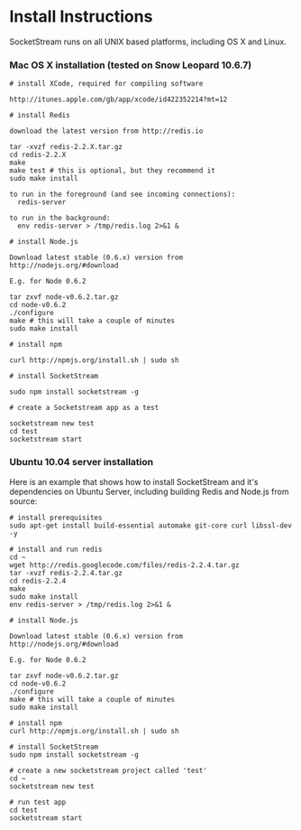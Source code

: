 Install Instructions
====================

SocketStream runs on all UNIX based platforms, including OS X and Linux.

### Mac OS X installation (tested on Snow Leopard 10.6.7)

    # install XCode, required for compiling software
    
    http://itunes.apple.com/gb/app/xcode/id422352214?mt=12
    
    # install Redis
    
    download the latest version from http://redis.io
    
    tar -xvzf redis-2.2.X.tar.gz
    cd redis-2.2.X
    make
    make test # this is optional, but they recommend it
    sudo make install
    
    to run in the foreground (and see incoming connections):
      redis-server
  
    to run in the background:
      env redis-server > /tmp/redis.log 2>&1 &

    # install Node.js
    
    Download latest stable (0.6.x) version from http://nodejs.org/#download

    E.g. for Node 0.6.2

    tar zxvf node-v0.6.2.tar.gz
    cd node-v0.6.2
    ./configure
    make # this will take a couple of minutes
    sudo make install
    
    # install npm
    
    curl http://npmjs.org/install.sh | sudo sh
  
    # install SocketStream
    
    sudo npm install socketstream -g
    
    # create a Socketstream app as a test
    
    socketstream new test
    cd test
    socketstream start
    

### Ubuntu 10.04 server installation

Here is an example that shows how to install SocketStream and it's dependencies on Ubuntu Server, including building Redis and Node.js from source:

    # install prerequisites
    sudo apt-get install build-essential automake git-core curl libssl-dev -y
    
    # install and run redis
    cd ~
    wget http://redis.googlecode.com/files/redis-2.2.4.tar.gz
    tar -xvzf redis-2.2.4.tar.gz
    cd redis-2.2.4
    make
    sudo make install
    env redis-server > /tmp/redis.log 2>&1 &

    # install Node.js
    
    Download latest stable (0.6.x) version from http://nodejs.org/#download

    E.g. for Node 0.6.2

    tar zxvf node-v0.6.2.tar.gz
    cd node-v0.6.2
    ./configure
    make # this will take a couple of minutes
    sudo make install

    # install npm
    curl http://npmjs.org/install.sh | sudo sh
    
    # install SocketStream
    sudo npm install socketstream -g
    
    # create a new socketstream project called 'test'
    cd ~
    socketstream new test
    
    # run test app
    cd test
    socketstream start
    
    
    
